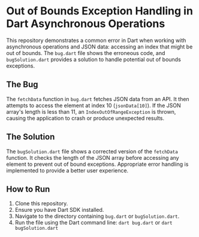 # Out of Bounds Exception Handling in Dart Asynchronous Operations

This repository demonstrates a common error in Dart when working with asynchronous operations and JSON data: accessing an index that might be out of bounds. The `bug.dart` file shows the erroneous code, and `bugSolution.dart` provides a solution to handle potential out of bounds exceptions.

## The Bug

The `fetchData` function in `bug.dart` fetches JSON data from an API.  It then attempts to access the element at index 10 (`jsonData[10]`). If the JSON array's length is less than 11, an `IndexOutOfRangeException` is thrown, causing the application to crash or produce unexpected results.

## The Solution

The `bugSolution.dart` file shows a corrected version of the `fetchData` function. It checks the length of the JSON array before accessing any element to prevent out of bound exceptions.  Appropriate error handling is implemented to provide a better user experience.

## How to Run

1. Clone this repository.
2. Ensure you have Dart SDK installed.
3. Navigate to the directory containing `bug.dart` or `bugSolution.dart`.
4. Run the file using the Dart command line: `dart bug.dart` or `dart bugSolution.dart`